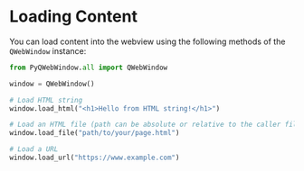 # Loading Content

You can load content into the webview using the following methods of the ``QWebWindow`` instance:

```python
from PyQWebWindow.all import QWebWindow

window = QWebWindow()

# Load HTML string
window.load_html("<h1>Hello from HTML string!</h1>")

# Load an HTML file (path can be absolute or relative to the caller file)
window.load_file("path/to/your/page.html")

# Load a URL
window.load_url("https://www.example.com")
```
